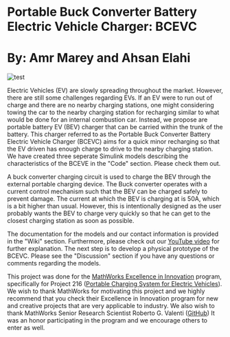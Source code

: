 # Portable Buck Converter Battery Electric Vehicle Charger: BCEVC
# By: Amr Marey and Ahsan Elahi
![test](https://user-images.githubusercontent.com/59986679/163715033-5a75aae8-a4da-4d4e-928b-eda6562f960e.jpg)

Electric Vehicles (EV) are slowly spreading throughout the market. However, there are still some challenges regarding EVs. If an EV were to run out of charge and there are no nearby charging stations, one might considering towing the car to the nearby charging station for recharging similar to what would be done for an internal combustion car. Instead, we propose are portable battery EV (BEV) charger that can be carried within the trunk of the battery. This charger referred to as the Portable Buck Converter Battery Electric Vehicle Charger (BCEVC) aims for a quick minor recharging so that the EV driven has enough charge to drive to the nearby charging station. We have created three seperate Simulink models describing the characteristics of the BCEVE in the "Code" section. Please check them out.

A buck converter charging circuit is used to charge the BEV through the external portable charging device. The Buck converter operates with a current control mechanism such that the BEV can be charged safely to prevent damage. The current at which the BEV is charging at is 50A, which is a bit higher than usual. However, this is intentionally designed as the user probably wants the BEV to charge very quickly so that he can get to the closest charging station as soon as possible.

The documentation for the models and our contact information is provided in the "Wiki" section. Furthermore, please check out our [YouTube video](https://www.youtube.com/watch?v=8ZxsR4EiNt0&t=3s) for further explanation. The next step is to develop a physical prototype of the BCEVC. Please see the "Discussion" section if you have any questions or comments regarding the models. 

This project was done for the [MathWorks Excellence in Innovation](https://github.com/mathworks/MathWorks-Excellence-in-Innovation) program, specifically for Project 216 ([Portable Charging System for Electric Vehicles](https://github.com/mathworks/MathWorks-Excellence-in-Innovation/tree/main/projects/Portable%20Charging%20System%20for%20Electric%20Vehicles)). We wish to thank MathWorks for motivating this project and we highly recommend that you check their Excellence in Innovation program for new and creative projects that are very applicable to industry. We also wish to thank MathWorks Senior Research Scientist Roberto G. Valenti ([GitHub](https://github.com/robertogl)) It was an honor participating in the program and we encourage others to enter as well.





